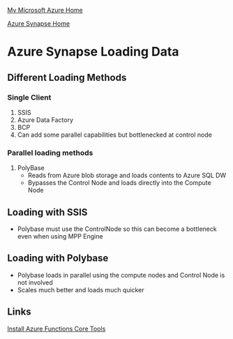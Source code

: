 [My Microsoft Azure Home](microsoft_learn_home.md)

[Azure Synapse Home](azure_synapse_home.md)


# Azure Synapse Loading Data

## Different Loading Methods

### Single Client
1. SSIS
2. Azure Data Factory
3. BCP
4. Can add some parallel capabilities but bottlenecked at control node

### Parallel loading methods
1. PolyBase
    * Reads from Azure blob storage and loads contents to Azure SQL DW
    * Bypasses the Control Node and loads directly into the Compute Node


## Loading with SSIS

* Polybase must use the ControlNode so this can become a bottleneck even when using MPP Engine


## Loading with Polybase

* Polybase loads in parallel using the compute nodes and Control Node is not involved
* Scales much better and loads much quicker



## Links

[Install Azure Functions Core Tools](https://learn.microsoft.com/en-us/azure/azure-functions/functions-run-local?tabs=v4%2Cwindows%2Ccsharp%2Cportal%2Cbash#install-the-azure-functions-core-tools)



